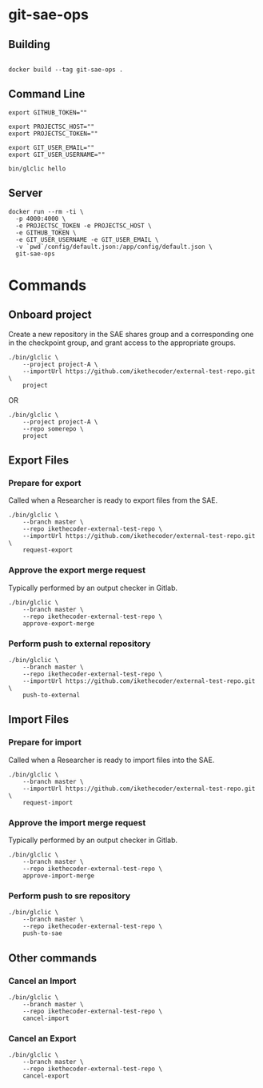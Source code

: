# git-sae-ops


## Building

```

docker build --tag git-sae-ops .

```


## Command Line

```
export GITHUB_TOKEN=""

export PROJECTSC_HOST=""
export PROJECTSC_TOKEN=""

export GIT_USER_EMAIL=""
export GIT_USER_USERNAME=""

bin/glclic hello

```

## Server

```
docker run --rm -ti \
  -p 4000:4000 \
  -e PROJECTSC_TOKEN -e PROJECTSC_HOST \
  -e GITHUB_TOKEN \
  -e GIT_USER_USERNAME -e GIT_USER_EMAIL \
  -v `pwd`/config/default.json:/app/config/default.json \
  git-sae-ops

```

# Commands

## Onboard project

Create a new repository in the SAE shares group and a corresponding one in the checkpoint group, and grant access to the appropriate groups.

```
./bin/glclic \
    --project project-A \
    --importUrl https://github.com/ikethecoder/external-test-repo.git \
    project
```

OR 

```
./bin/glclic \
    --project project-A \
    --repo somerepo \
    project
```


## Export Files

### Prepare for export

Called when a Researcher is ready to export files from the SAE.

```
./bin/glclic \
    --branch master \
    --repo ikethecoder-external-test-repo \
    --importUrl https://github.com/ikethecoder/external-test-repo.git \
    request-export
```


### Approve the export merge request

Typically performed by an output checker in Gitlab.

```
./bin/glclic \
    --branch master \
    --repo ikethecoder-external-test-repo \
    approve-export-merge

```

### Perform push to external repository

```
./bin/glclic \
    --branch master \
    --repo ikethecoder-external-test-repo \
    --importUrl https://github.com/ikethecoder/external-test-repo.git \
    push-to-external
```


## Import Files

### Prepare for import

Called when a Researcher is ready to import files into the SAE.

```
./bin/glclic \
    --branch master \
    --importUrl https://github.com/ikethecoder/external-test-repo.git \
    request-import
```

### Approve the import merge request

Typically performed by an output checker in Gitlab.

```
./bin/glclic \
    --branch master \
    --repo ikethecoder-external-test-repo \
    approve-import-merge

```

### Perform push to sre repository

```
./bin/glclic \
    --branch master \
    --repo ikethecoder-external-test-repo \
    push-to-sae
```


## Other commands

### Cancel an Import

```
./bin/glclic \
    --branch master \
    --repo ikethecoder-external-test-repo \
    cancel-import
```

### Cancel an Export

```
./bin/glclic \
    --branch master \
    --repo ikethecoder-external-test-repo \
    cancel-export
```

